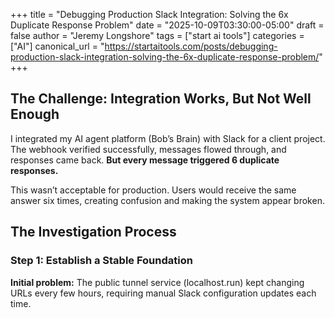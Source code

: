 +++
title = "Debugging Production Slack Integration: Solving the 6x Duplicate Response Problem"
date = "2025-10-09T03:30:00-05:00"
draft = false
author = "Jeremy Longshore"
tags = ["start ai tools"]
categories = ["AI"]
canonical_url = "https://startaitools.com/posts/debugging-production-slack-integration-solving-the-6x-duplicate-response-problem/"
+++

<h2 id="the-challenge-integration-works-but-not-well-enough">The Challenge: Integration Works, But Not Well Enough</h2>
<p>I integrated my AI agent platform (Bob’s Brain) with Slack for a client project. The webhook verified successfully, messages flowed through, and responses came back. <strong>But every message triggered 6 duplicate responses.</strong></p>
<p>This wasn’t acceptable for production. Users would receive the same answer six times, creating confusion and making the system appear broken.</p>
<h2 id="the-investigation-process">The Investigation Process</h2>
<h3 id="step-1-establish-a-stable-foundation">Step 1: Establish a Stable Foundation</h3>
<p><strong>Initial problem:</strong> The public tunnel service (localhost.run) kept changing URLs every few hours, requiring manual Slack configuration updates each time.</p>
